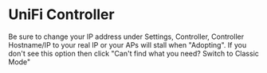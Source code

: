 # UniFi Controller

Be sure to change your IP address under Settings, Controller, Controller Hostname/IP to your real IP or your APs will stall when "Adopting".  If you don't see this option then click "Can't find what you need? Switch to Classic Mode"
